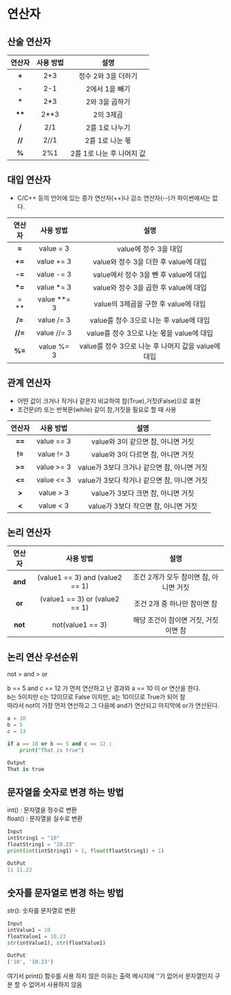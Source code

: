 # 연산자

## 산술 연산자  
| <center>연산자</center> | <center>사용 방법</center> | <center>설명</center>  
|:--------:|:--------:|:--------:|      
|**<center> + </center>** |  <center>2+3</center> |  <center>정수 2와 3을 더하기</center> |  
|**<center> - </center>** | <center>2-1</center> | <center>2에서 1을 빼기</center> |  
|**<center> * </center>** | <center>2*3</center> | <center>2와 3을 곱하기</center> |  
|**<center> ** </center>** |  <center>2**3</center> | <center>2의 3제곱</center> |  
|**<center> / </center>** | <center>2/1</center> |  <center>2를 1로 나누기</center> |  
|**<center> // </center>** |  <center>2//1</center> |  <center>2를 1로 나눈 몫</center> |  
|**<center> % </center>** | <center>2%1</center> |  <center>2를 1로 나눈 후 나머지 값</center> |  

## 대입 연산자   
- C/C++ 등의 언어에 있는 증가 연산자(++)나 감소 연산자(--)가 파이썬에서는 없다.   

| <center>연산자</center> | <center>사용 방법</center> | <center>설명</center>  
|:--------:|:--------:|:--------:|      
|**<center>=</center>** | <center>value = 3</center> | <center> value에 정수 3을 대입</center> |  
|**<center>+=</center>** |  <center>value += 3</center> |  <center>value와 정수 3을 더한 후 value에 대입</center> |  
|**<center>-=</center>** | <center>value -= 3</center> | <center>value에서 정수 3을 뺀 후 value에 대입</center> |  
|**<center>*=</center>** | <center>value *= 3</center> | <center>value와 정수 3을 곱한 후 value에 대입</center> |  
|**<center>**=</center>** |  <center>value **= 3</center> | <center>value의 3제곱을 구한 후 value에 대입</center> |  
|**<center>/= </center>** | <center>value /= 3</center> |  <center>value를 정수 3으로 나눈 후 value에 대입</center> |  
|**<center>//=</center>** |  <center>value //= 3</center> |  <center>value를 정수 3으로 나눈 몫을 value에 대입</center> |  
|**<center>%=</center>** | <center>value %= 3</center> |  <center>value를 정수 3으로 나눈 후 나머지 값을 value에 대입</center> |  

## 관계 연산자 
- 어떤 값이 크거나 작거나 같은지 비교하여 참(True),거짓(False)으로 표현  
- 조건문(if) 또는 반복문(while) 같이 참,거짓을 필요로 할 때 사용  

| <center>연산자</center> | <center>사용 방법</center> | <center>설명</center>  
|:--------:|:--------:|:--------:|      
|**<center> ==</center>** | <center>value == 3</center> | <center>value와 3이 같으면 참, 아니면 거짓</center> |   
|**<center> != </center>** | <center>value != 3</center> | <center>value와 3이 다르면 참, 아니면 거짓</center> |   
|**<center> >= </center>** | <center>value >= 3</center> | <center>value가 3보다 크거나 같으면 참, 아니면 거짓</center> |   
|**<center> <= </center>** | <center>value <= 3</center> | <center>value가 3보다 작거나 같으면 참, 아니면 거짓</center> |   
|**<center> > </center>** | <center>value > 3</center> | <center>value가 3보다 크면 참, 아니면 거짓</center> |   
|**<center> < </center>** | <center>value < 3</center> | <center>value가 3보다 작으면 참, 아니면 거짓</center> |   

## 논리 연산자 
| <center>연산자</center> | <center>사용 방법</center> | <center>설명</center>  
|:--------:|:--------:|:--------:|      
|**<center> and </center>** | <center>(value1 == 3) and (value2 == 1)</center> | <center>조건 2개가 모두 참이면 참, 아니면 거짓</center> |  
|**<center> or </center>** | <center>(value1 == 3) or (value2 == 1)</center> | <center>조건 2개 중 하나만 참이면 참</center> |  
|**<center> not </center>** | <center>not(value1 == 3)</center> | <center>해당 조건이 참이면 거짓, 거짓이면 참</center> | 

## 논리 연산 우선순위
not > and > or   

b == 5 and c == 12 가 먼저 연산하고 난 결과와 a == 10 이 or 연산을 한다.   
b는 5이지만 c는 12이므로 False 이지만, a는 10이므로 True가 되어 참   
따라서 not이 가장 먼저 연산하고 그 다음에 and가 연산되고 마지막에 or가 연산된다.   

```Python
a = 10
b = 5
c = 13

if a == 10 or b == 5 and c == 12 :
    print("That is true")

Output
That is true
```     

## 문자열을 숫자로 변경 하는 방법  
int() : 문자열을 정수로 변환  
float() : 문자열을 실수로 변환  

```Python  
Input  
intString1 = "10"  
floatString1 = "10.23"  
print(int(intString1) + 1, float(floatString1) + 1)  

OutPut  
11 11.23  
```  

## 숫자를 문자열로 변경 하는 방법  
str(): 숫자를 문자열로 변환  

```Python  
Input  
intValue1 = 10  
floatValue1 = 10.23  
str(intValue1), str(floatValue1)  

OutPut  
('10', '10.23')  
```  

여기서 print() 함수를 사용 하지 않은 이유는 출력 메시지에 ''가 없어서 문자열인지 구분 할 수 없어서 사용하지 않음  
